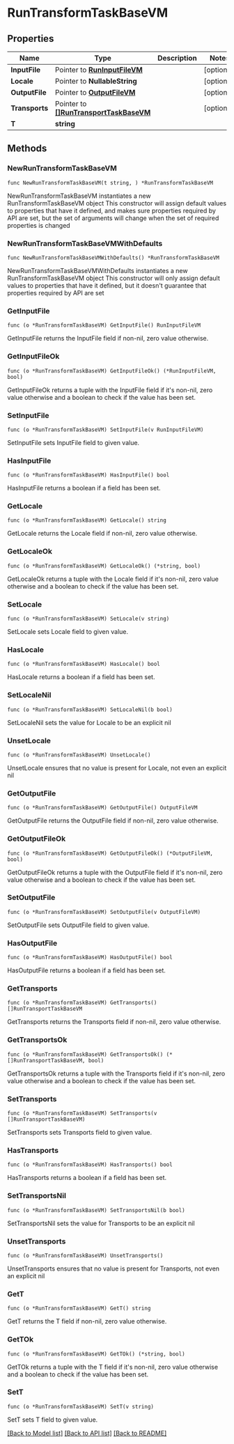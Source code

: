 # RunTransformTaskBaseVM

## Properties

Name | Type | Description | Notes
------------ | ------------- | ------------- | -------------
**InputFile** | Pointer to [**RunInputFileVM**](RunInputFileVM.md) |  | [optional] 
**Locale** | Pointer to **NullableString** |  | [optional] 
**OutputFile** | Pointer to [**OutputFileVM**](OutputFileVM.md) |  | [optional] 
**Transports** | Pointer to [**[]RunTransportTaskBaseVM**](RunTransportTaskBaseVM.md) |  | [optional] 
**T** | **string** |  | 

## Methods

### NewRunTransformTaskBaseVM

`func NewRunTransformTaskBaseVM(t string, ) *RunTransformTaskBaseVM`

NewRunTransformTaskBaseVM instantiates a new RunTransformTaskBaseVM object
This constructor will assign default values to properties that have it defined,
and makes sure properties required by API are set, but the set of arguments
will change when the set of required properties is changed

### NewRunTransformTaskBaseVMWithDefaults

`func NewRunTransformTaskBaseVMWithDefaults() *RunTransformTaskBaseVM`

NewRunTransformTaskBaseVMWithDefaults instantiates a new RunTransformTaskBaseVM object
This constructor will only assign default values to properties that have it defined,
but it doesn't guarantee that properties required by API are set

### GetInputFile

`func (o *RunTransformTaskBaseVM) GetInputFile() RunInputFileVM`

GetInputFile returns the InputFile field if non-nil, zero value otherwise.

### GetInputFileOk

`func (o *RunTransformTaskBaseVM) GetInputFileOk() (*RunInputFileVM, bool)`

GetInputFileOk returns a tuple with the InputFile field if it's non-nil, zero value otherwise
and a boolean to check if the value has been set.

### SetInputFile

`func (o *RunTransformTaskBaseVM) SetInputFile(v RunInputFileVM)`

SetInputFile sets InputFile field to given value.

### HasInputFile

`func (o *RunTransformTaskBaseVM) HasInputFile() bool`

HasInputFile returns a boolean if a field has been set.

### GetLocale

`func (o *RunTransformTaskBaseVM) GetLocale() string`

GetLocale returns the Locale field if non-nil, zero value otherwise.

### GetLocaleOk

`func (o *RunTransformTaskBaseVM) GetLocaleOk() (*string, bool)`

GetLocaleOk returns a tuple with the Locale field if it's non-nil, zero value otherwise
and a boolean to check if the value has been set.

### SetLocale

`func (o *RunTransformTaskBaseVM) SetLocale(v string)`

SetLocale sets Locale field to given value.

### HasLocale

`func (o *RunTransformTaskBaseVM) HasLocale() bool`

HasLocale returns a boolean if a field has been set.

### SetLocaleNil

`func (o *RunTransformTaskBaseVM) SetLocaleNil(b bool)`

 SetLocaleNil sets the value for Locale to be an explicit nil

### UnsetLocale
`func (o *RunTransformTaskBaseVM) UnsetLocale()`

UnsetLocale ensures that no value is present for Locale, not even an explicit nil
### GetOutputFile

`func (o *RunTransformTaskBaseVM) GetOutputFile() OutputFileVM`

GetOutputFile returns the OutputFile field if non-nil, zero value otherwise.

### GetOutputFileOk

`func (o *RunTransformTaskBaseVM) GetOutputFileOk() (*OutputFileVM, bool)`

GetOutputFileOk returns a tuple with the OutputFile field if it's non-nil, zero value otherwise
and a boolean to check if the value has been set.

### SetOutputFile

`func (o *RunTransformTaskBaseVM) SetOutputFile(v OutputFileVM)`

SetOutputFile sets OutputFile field to given value.

### HasOutputFile

`func (o *RunTransformTaskBaseVM) HasOutputFile() bool`

HasOutputFile returns a boolean if a field has been set.

### GetTransports

`func (o *RunTransformTaskBaseVM) GetTransports() []RunTransportTaskBaseVM`

GetTransports returns the Transports field if non-nil, zero value otherwise.

### GetTransportsOk

`func (o *RunTransformTaskBaseVM) GetTransportsOk() (*[]RunTransportTaskBaseVM, bool)`

GetTransportsOk returns a tuple with the Transports field if it's non-nil, zero value otherwise
and a boolean to check if the value has been set.

### SetTransports

`func (o *RunTransformTaskBaseVM) SetTransports(v []RunTransportTaskBaseVM)`

SetTransports sets Transports field to given value.

### HasTransports

`func (o *RunTransformTaskBaseVM) HasTransports() bool`

HasTransports returns a boolean if a field has been set.

### SetTransportsNil

`func (o *RunTransformTaskBaseVM) SetTransportsNil(b bool)`

 SetTransportsNil sets the value for Transports to be an explicit nil

### UnsetTransports
`func (o *RunTransformTaskBaseVM) UnsetTransports()`

UnsetTransports ensures that no value is present for Transports, not even an explicit nil
### GetT

`func (o *RunTransformTaskBaseVM) GetT() string`

GetT returns the T field if non-nil, zero value otherwise.

### GetTOk

`func (o *RunTransformTaskBaseVM) GetTOk() (*string, bool)`

GetTOk returns a tuple with the T field if it's non-nil, zero value otherwise
and a boolean to check if the value has been set.

### SetT

`func (o *RunTransformTaskBaseVM) SetT(v string)`

SetT sets T field to given value.



[[Back to Model list]](../README.md#documentation-for-models) [[Back to API list]](../README.md#documentation-for-api-endpoints) [[Back to README]](../README.md)


